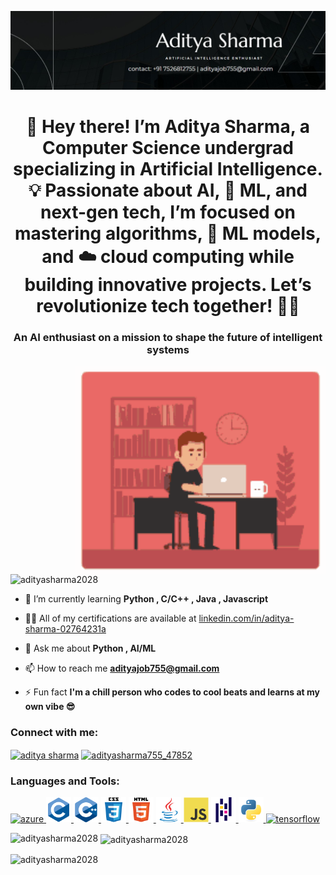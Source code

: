 ![logo](https://github.com/AdityaSharma2028/AdityaSharma2028/blob/main/1734775420454.jpeg)
<h1 align="center">🚀 Hey there! I’m Aditya Sharma, a Computer Science undergrad specializing in Artificial Intelligence. 💡 Passionate about AI, 🤖 ML, and next-gen tech, I’m focused on mastering algorithms, 🧠 ML models, and ☁️ cloud computing while building innovative projects. Let’s revolutionize tech together! 🌟✨</h1>
<h3 align="center">An AI enthusiast on a mission to shape the future of intelligent systems</h3>
<img align="right" alt="coding" width="400" src="https://github.com/AdityaSharma2028/AdityaSharma2028/blob/main/developer.gif">
<p align="left"> <img src="https://komarev.com/ghpvc/?username=adityasharma2028&label=Profile%20views&color=0e75b6&style=flat" alt="adityasharma2028" /> </p>

- 🌱 I’m currently learning **Python , C/C++ , Java , Javascript**

- 👨‍💻 All of my certifications are available at [linkedin.com/in/aditya-sharma-02764231a](linkedin.com/in/aditya-sharma-02764231a)

- 💬 Ask me about **Python , AI/ML**

- 📫 How to reach me **adityajob755@gmail.com**

- ⚡ Fun fact **I'm a chill person who codes to cool beats and learns at my own vibe 😎**

<h3 align="left">Connect with me:</h3>
<p align="left">
<a href="https://linkedin.com/in/aditya sharma" target="blank"><img align="center" src="https://raw.githubusercontent.com/rahuldkjain/github-profile-readme-generator/master/src/images/icons/Social/linked-in-alt.svg" alt="aditya sharma" height="30" width="40" /></a>
<a href="https://discord.gg/adityasharma755_47852" target="blank"><img align="center" src="https://raw.githubusercontent.com/rahuldkjain/github-profile-readme-generator/master/src/images/icons/Social/discord.svg" alt="adityasharma755_47852" height="30" width="40" /></a>
</p>

<h3 align="left">Languages and Tools:</h3>
<p align="left"> <a href="https://azure.microsoft.com/en-in/" target="_blank" rel="noreferrer"> <img src="https://www.vectorlogo.zone/logos/microsoft_azure/microsoft_azure-icon.svg" alt="azure" width="40" height="40"/> </a> <a href="https://www.cprogramming.com/" target="_blank" rel="noreferrer"> <img src="https://raw.githubusercontent.com/devicons/devicon/master/icons/c/c-original.svg" alt="c" width="40" height="40"/> </a> <a href="https://www.w3schools.com/cpp/" target="_blank" rel="noreferrer"> <img src="https://raw.githubusercontent.com/devicons/devicon/master/icons/cplusplus/cplusplus-original.svg" alt="cplusplus" width="40" height="40"/> </a> <a href="https://www.w3schools.com/css/" target="_blank" rel="noreferrer"> <img src="https://raw.githubusercontent.com/devicons/devicon/master/icons/css3/css3-original-wordmark.svg" alt="css3" width="40" height="40"/> </a> <a href="https://www.w3.org/html/" target="_blank" rel="noreferrer"> <img src="https://raw.githubusercontent.com/devicons/devicon/master/icons/html5/html5-original-wordmark.svg" alt="html5" width="40" height="40"/> </a> <a href="https://www.java.com" target="_blank" rel="noreferrer"> <img src="https://raw.githubusercontent.com/devicons/devicon/master/icons/java/java-original.svg" alt="java" width="40" height="40"/> </a> <a href="https://developer.mozilla.org/en-US/docs/Web/JavaScript" target="_blank" rel="noreferrer"> <img src="https://raw.githubusercontent.com/devicons/devicon/master/icons/javascript/javascript-original.svg" alt="javascript" width="40" height="40"/> </a> <a href="https://pandas.pydata.org/" target="_blank" rel="noreferrer"> <img src="https://raw.githubusercontent.com/devicons/devicon/2ae2a900d2f041da66e950e4d48052658d850630/icons/pandas/pandas-original.svg" alt="pandas" width="40" height="40"/> </a> <a href="https://www.python.org" target="_blank" rel="noreferrer"> <img src="https://raw.githubusercontent.com/devicons/devicon/master/icons/python/python-original.svg" alt="python" width="40" height="40"/> </a> <a href="https://www.tensorflow.org" target="_blank" rel="noreferrer"> <img src="https://www.vectorlogo.zone/logos/tensorflow/tensorflow-icon.svg" alt="tensorflow" width="40" height="40"/> </a> </p>

<p><img align="left" src="https://github-readme-stats.vercel.app/api/top-langs?username=adityasharma2028&show_icons=true&locale=en&layout=compact" alt="adityasharma2028" /></p>

<p>&nbsp;<img align="center" src="https://github-readme-stats.vercel.app/api?username=adityasharma2028&show_icons=true&locale=en" alt="adityasharma2028" /></p>

<p><img align="center" src="https://github-readme-streak-stats.herokuapp.com/?user=adityasharma2028&" alt="adityasharma2028" /></p>
